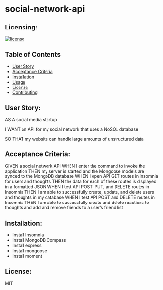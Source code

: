 # social-network-api

## Licensing:
[![license](https://img.shields.io/badge/license-MIT-blue)](https://shields.io)

## Table of Contents 
- [User Story](#user-story)
- [Acceptance Criteria](#acceptance-criteria)
- [Installation](#installation)
- [Usage](#usage)
- [License](#license)
- [Contributing](#contributing)

## User Story:
AS A social media startup

I WANT an API for my social network that uses a NoSQL database

SO THAT my website can handle large amounts of unstructured data

## Acceptance Criteria:
GIVEN a social network API
WHEN I enter the command to invoke the application
THEN my server is started and the Mongoose models are synced to the MongoDB database
WHEN I open API GET routes in Insomnia for users and thoughts
THEN the data for each of these routes is displayed in a formatted JSON
WHEN I test API POST, PUT, and DELETE routes in Insomnia
THEN I am able to successfully create, update, and delete users and thoughts in my database
WHEN I test API POST and DELETE routes in Insomnia
THEN I am able to successfully create and delete reactions to thoughts and add and remove friends to a user’s friend list




## Installation:
- Install Insomnia 
- Install MongoDB Compass 
- Install express
- Install mongoose
- Install moment 

## License:
MIT